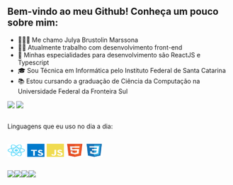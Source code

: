 ## Bem-vindo ao meu Github! Conheça um pouco sobre mim:

- 👩🏻‍🦰 Me chamo Julya Brustolin Marssona
- 👩‍💻 Atualmente trabalho com desenvolvimento front-end
- 📃 Minhas especialidades para desenvolvimento são ReactJS e Typescript
- 🎓 Sou Técnica em Informática pelo Instituto Federal de Santa Catarina
- 📚 Estou cursando a graduação de Ciência da Computação na Universidade Federal da Fronteira Sul

<div align="space-between">
  <img height="180em" src="https://github-readme-stats.vercel.app/api?username=julyabm&show_icons=true&theme=github_dark&include_all_commits=true&count_private=true&hide_border=tru"/>
  <img height="180em" src="https://github-readme-stats.vercel.app/api/top-langs/?username=julyabm&layout=compact&langs_count=7&theme=github_dark&hide_border=true"/>
</div>
  
  ##
  <span>Linguagens que eu uso no dia a dia:</span>
  <div style="display: inline_block"><br>
    <img align="center" alt="ReactJS" height="30" width="40" src="https://raw.githubusercontent.com/devicons/devicon/master/icons/react/react-original.svg">
    <img align="center" alt="Typescript" height="30" width="40" src="https://raw.githubusercontent.com/devicons/devicon/master/icons/typescript/typescript-plain.svg">
    <img align="center" alt="JavaScript" height="30" width="40" src="https://raw.githubusercontent.com/devicons/devicon/master/icons/javascript/javascript-plain.svg">
    <img align="center" alt="HTML" height="30" width="40" src="https://raw.githubusercontent.com/devicons/devicon/master/icons/html5/html5-original.svg">
    <img align="center" alt="CSS" height="30" width="40" src="https://raw.githubusercontent.com/devicons/devicon/master/icons/css3/css3-original.svg">
</div>

##

<div style="display: flex; flex-direction: row; flex: 1"> 
  <a href = "mailto:julyab.marssona@gmail.com"><img src="https://img.shields.io/badge/-Gmail-D14836?style=for-the-badge&logo=gmail&logoColor=white" target="_blank"></a>
  <a href="https://instagram.com/juh_marssona" target="_blank"><img src="https://img.shields.io/badge/-Instagram-%23E4405F?style=for-the-badge&logo=instagram&logoColor=white" target="_blank"></a>
  <a href="https://www.linkedin.com/in/julya-brustolin-marssona-4812361a3/" target="_blank"><img src="https://img.shields.io/badge/-LinkedIn-%230077B5?style=for-the-badge&logo=linkedin&logoColor=white" target="_blank"></a> 
  <a href="https://wa.me/5549988565029" target="_blank"><img src="https://img.shields.io/badge/WhatsApp-25D366?style=for-the-badge&logo=whatsapp&logoColor=white" target="_blank"></a> 
</div>

